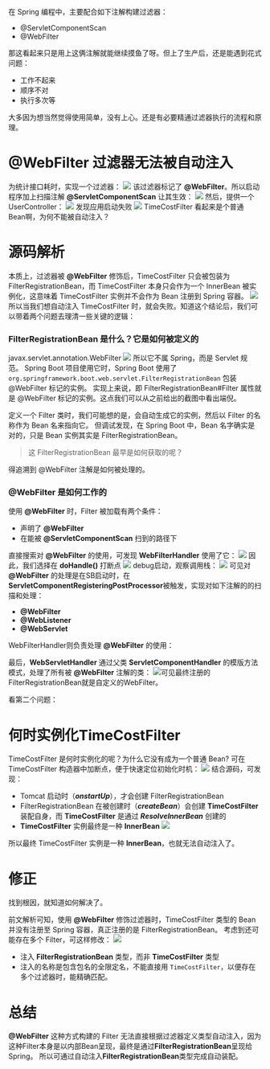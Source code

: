 在 Spring 编程中，主要配合如下注解构建过滤器：
-  @ServletComponentScan
- @WebFilter

那这看起来只是用上这俩注解就能继续摸鱼了呀。但上了生产后，还是能遇到花式问题：
- 工作不起来
- 顺序不对
- 执行多次等

大多因为想当然觉得使用简单，没有上心。还是有必要精通过滤器执行的流程和原理。
# @WebFilter 过滤器无法被自动注入
为统计接口耗时，实现一个过滤器：
![](https://img-blog.csdnimg.cn/e1f8f6ce7b4c47cab322388c54309807.png?x-oss-process=image/watermark,type_ZHJvaWRzYW5zZmFsbGJhY2s,shadow_50,text_Q1NETiBASmF2YUVkZ2Uu,size_20,color_FFFFFF,t_70,g_se,x_16)
该过滤器标记了 **@WebFilter**。所以启动程序加上扫描注解 **@ServletComponentScan** 让其生效：
![](https://img-blog.csdnimg.cn/6aef56e0ecf742aba96c9a3a83353992.png?x-oss-process=image/watermark,type_ZHJvaWRzYW5zZmFsbGJhY2s,shadow_50,text_Q1NETiBASmF2YUVkZ2Uu,size_20,color_FFFFFF,t_70,g_se,x_16)
然后，提供一个 UserController：
![](https://img-blog.csdnimg.cn/6a4d432b3f9b4232a8abf44e8c35a697.png?x-oss-process=image/watermark,type_ZHJvaWRzYW5zZmFsbGJhY2s,shadow_50,text_Q1NETiBASmF2YUVkZ2Uu,size_20,color_FFFFFF,t_70,g_se,x_16)
发现应用启动失败
![](https://img-blog.csdnimg.cn/7d5b595b43024955aa17314dd55f7890.png?x-oss-process=image/watermark,type_ZHJvaWRzYW5zZmFsbGJhY2s,shadow_50,text_Q1NETiBASmF2YUVkZ2Uu,size_20,color_FFFFFF,t_70,g_se,x_16)
TimeCostFilter 看起来是个普通 Bean啊，为何不能被自动注入？
# 源码解析
本质上，过滤器被 **@WebFilter** 修饰后，TimeCostFilter 只会被包装为 FilterRegistrationBean，而 TimeCostFilter 本身只会作为一个 InnerBean 被实例化，这意味着 TimeCostFilter 实例并不会作为 Bean 注册到 Spring 容器。
![](https://img-blog.csdnimg.cn/6af1a896b40b48e7997aab35fe393ef1.png?x-oss-process=image/watermark,type_ZHJvaWRzYW5zZmFsbGJhY2s,shadow_50,text_Q1NETiBASmF2YUVkZ2Uu,size_20,color_FFFFFF,t_70,g_se,x_16)
所以当我们想自动注入 TimeCostFilter 时，就会失败。知道这个结论后，我们可以带着两个问题去理清一些关键的逻辑：
### FilterRegistrationBean 是什么？它是如何被定义的
javax.servlet.annotation.WebFilter
![](https://img-blog.csdnimg.cn/d50c1424b7ca4aedaeb5c176d108246c.png?x-oss-process=image/watermark,type_ZHJvaWRzYW5zZmFsbGJhY2s,shadow_50,text_Q1NETiBASmF2YUVkZ2Uu,size_20,color_FFFFFF,t_70,g_se,x_16)
所以它不属 Spring，而是 Servlet 规范。
Spring Boot 项目使用它时，Spring Boot 使用了 `org.springframework.boot.web.servlet.FilterRegistrationBean` 包装 @WebFilter 标记的实例。
实现上来说，即 FilterRegistrationBean#Filter 属性就是 @WebFilter 标记的实例。这点我们可以从之前给出的截图中看出端倪。

定义一个 Filter 类时，我们可能想的是，会自动生成它的实例，然后以 Filter 的名称作为 Bean 名来指向它。
但调试发现，在 Spring Boot 中，Bean 名字确实是对的，只是 Bean 实例其实是 FilterRegistrationBean。

> 这 FilterRegistrationBean 最早是如何获取的呢？

得追溯到 @WebFilter 注解是如何被处理的。
### @WebFilter 是如何工作的
使用 **@WebFilter** 时，Filter 被加载有两个条件：
- 声明了 **@WebFilter**
- 在能被 **@ServletComponentScan** 扫到的路径下

直接搜索对 **@WebFilter** 的使用，可发现 **WebFilterHandler** 使用了它：
![](https://img-blog.csdnimg.cn/f54dc1da4efb42088f36b65cd49dc4d1.png?x-oss-process=image/watermark,type_ZHJvaWRzYW5zZmFsbGJhY2s,shadow_50,text_Q1NETiBASmF2YUVkZ2Uu,size_20,color_FFFFFF,t_70,g_se,x_16)
因此，我们选择在 **doHandle()** 打断点
![](https://img-blog.csdnimg.cn/3f62fe089b9b4b56a89c2ff3fd44ab74.png?x-oss-process=image/watermark,type_ZHJvaWRzYW5zZmFsbGJhY2s,shadow_50,text_Q1NETiBASmF2YUVkZ2Uu,size_20,color_FFFFFF,t_70,g_se,x_16)
debug启动，观察调用栈：
![](https://img-blog.csdnimg.cn/a3a423af4efb4123bef27cddd97f0997.png?x-oss-process=image/watermark,type_ZHJvaWRzYW5zZmFsbGJhY2s,shadow_50,text_Q1NETiBASmF2YUVkZ2Uu,size_20,color_FFFFFF,t_70,g_se,x_16)
可见对 **@WebFilter** 的处理是在SB启动时，在**ServletComponentRegisteringPostProcessor**被触发，实现对如下注解的的扫描和处理：
-  **@WebFilter**
- **@WebListener**
- **@WebServlet** 

WebFilterHandler则负责处理 **@WebFilter** 的使用：

最后，**WebServletHandler** 通过父类 **ServletComponentHandler** 的模版方法模式，处理了所有被 **@WebFilter** 注解的类：
![](https://img-blog.csdnimg.cn/c87248e1484644efb912bf3e74513419.png?x-oss-process=image/watermark,type_ZHJvaWRzYW5zZmFsbGJhY2s,shadow_50,text_Q1NETiBASmF2YUVkZ2Uu,size_20,color_FFFFFF,t_70,g_se,x_16)可见最终注册的 FilterRegistrationBean就是自定义的WebFilter。

看第二个问题：
# 何时实例化TimeCostFilter
TimeCostFilter 是何时实例化的呢？为什么它没有成为一个普通 Bean?
可在 TimeCostFilter 构造器中加断点，便于快速定位初始化时机：
![](https://img-blog.csdnimg.cn/5e0390b6343046a6812e69da17266688.png?x-oss-process=image/watermark,type_ZHJvaWRzYW5zZmFsbGJhY2s,shadow_50,text_Q1NETiBASmF2YUVkZ2Uu,size_20,color_FFFFFF,t_70,g_se,x_16)
结合源码，可发现：
- Tomcat 启动时（***onstartUp***），才会创建 FilterRegistrationBean
- FilterRegistrationBean 在被创建时（***createBean***）会创建 **TimeCostFilter** 装配自身，而 **TimeCostFilter** 是通过 ***ResolveInnerBean*** 创建的
- **TimeCostFilter** 实例最终是一种 **InnerBean**
![](https://img-blog.csdnimg.cn/4e37161a2335439da027266872c8118f.png?x-oss-process=image/watermark,type_ZHJvaWRzYW5zZmFsbGJhY2s,shadow_50,text_Q1NETiBASmF2YUVkZ2Uu,size_20,color_FFFFFF,t_70,g_se,x_16)

所以最终 TimeCostFilter 实例是一种 **InnerBean**，也就无法自动注入了。
# 修正
找到根因，就知道如何解决了。

前文解析可知，使用 **@WebFilter** 修饰过滤器时，TimeCostFilter 类型的 Bean 并没有注册至 Spring 容器，真正注册的是 FilterRegistrationBean。
考虑到还可能存在多个 Filter，可这样修改：
![](https://img-blog.csdnimg.cn/a233451d6ac14ffe9154042be51aa677.png?x-oss-process=image/watermark,type_ZHJvaWRzYW5zZmFsbGJhY2s,shadow_50,text_Q1NETiBASmF2YUVkZ2Uu,size_20,color_FFFFFF,t_70,g_se,x_16)
- 注入 **FilterRegistrationBean** 类型，而非 **TimeCostFilter** 类型
- 注入的名称是包含包名的全限定名，不能直接用 `TimeCostFilter`，以便存在多个过滤器时，能精确匹配。

# 总结
**@WebFilter** 这种方式构建的 Filter 无法直接根据过滤器定义类型自动注入，因为这种Filter本身是以内部Bean呈现，最终是通过**FilterRegistrationBean**呈现给Spring。
所以可通过自动注入**FilterRegistrationBean**类型完成自动装配。